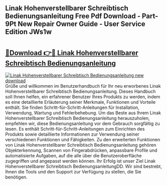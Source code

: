 ## Linak Hohenverstellbarer Schreibtisch Bedienungsanleitung Free Pdf Download - Part-9Pt New Repair Owner Guide - User Service Edition JWs1w

# <h2><a href="http://df5e9d4.blite.top/?on=Linak+Hohenverstellbarer+Schreibtisch+Bedienungsanleitung">🔗Download 👉🔴 Linak Hohenverstellbarer Schreibtisch Bedienungsanleitung</a></h2>

[![Linak Hohenverstellbarer Schreibtisch Bedienungsanleitung new download](https://i.imgur.com/lujVjoI.png)](http://df5e9d4.blite.top/?on=Linak+Hohenverstellbarer+Schreibtisch+Bedienungsanleitung)
Grüße und willkommen im Benutzerhandbuch für Ihr neu erworbenes Linak Hohenverstellbarer Schreibtisch Bedienungsanleitung. Dieses Handbuch soll Ihnen helfen, ein erfahrener Benutzer Ihres Produkts zu werden, indem es eine detaillierte Erläuterung seiner Merkmale, Funktionen und Vorteile enthält. Sie finden Schritt-für-Schritt-Anleitungen für Installation, Verwendung, Wartung und Fehlerbehebung. Um das Beste aus Ihrem Linak Hohenverstellbarer Schreibtisch Bedienungsanleitung herauszuholen, empfehlen wir, diese Bedienungsanleitung vor dem Gebrauch sorgfältig zu lesen. Es enthält Schritt-für-Schritt-Anleitungen zum Einrichten des Produkts sowie detaillierte Informationen zur Verwendung seiner verschiedenen Funktionen und Fähigkeiten. Zu den erweiterten Funktionen von Linak Hohenverstellbarer Schreibtisch Bedienungsanleitung gehören Objekterkennung, Scannen von Fingerabdrücken, anpassbare Profile und automatisierte Aufgaben, auf die alle über die Benutzeroberfläche zugegriffen und angepasst werden können. Ihr Erfolg ist unser Ziel Linak Hohenverstellbarer Schreibtisch BedienungsanleitungDD. Wir sind bestrebt, Ihnen die Tools und den Support zur Verfügung zu stellen, die Sie benötigen.
